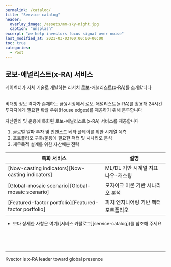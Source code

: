 ```yaml
---
permalink: /catalog/
title: "Service catalog"
header:
  overlay_image: /assets/mm-sky-night.jpg
  caption: "unsplash"
excerpt: "we help investors focus signal over noise"
last_modified_at: 2021-03-03T00:00:00-00:00
toc: true
categories:
  - Post
---
```


## 로보-애널리스트(x-RA) 서비스

케이벡터가 자체 기술로 개발하는 리서치 로보-애널리스트(x-RA)를 소개합니다 <br/><br/>

비대칭 정보 격차가 존재하는 금융시장에서 로보-애널리스트(x-RA)를 활용해 24시간 투자자에게 필요한 확률 우위(House edges)를 제공하기 위해 분투합니다 <br/>

자산관리 및 운용에 특화된 로보-애널리스트(x-RA) 서비스를 제공합니다 <br/>

1. 글로벌 알파 투자 및 인핸스드 베타 플레이를 위한 시계열 예측 <br/>
2. 포트폴리오 구축/운용에 필요한 팩터 및 시나리오 분석 <br/>
3. 재무목적 설계를 위한 자산배분 전략 <br/>


| 특화 서비스                                            | 설명                                 |
| ------------------------------------------------------ | ------------------------------------ |
| [Now-casting indicators][Now-casting indicators]       | ML/DL 기반 시계열 지표 나우-캐스팅   |
| [Global-mosaic scenario][Global-mosaic scenario]       | 모자이크 이론 기반 시나리오 분석     |
| [Featured-factor portfolio][Featured-factor portfolio] | 피처 엔지니어링 기반 팩터 포트폴리오 |

* 보다 상세한 사항은 여기([서비스 카탈로그][service-catalog])를 참조해 주세요

<br/><br/><br/>


---

Kvector is x-RA leader toward global presence